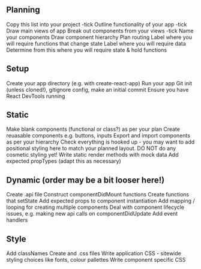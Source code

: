 ## Planning

Copy this list into your project -tick
Outline functionality of your app -tick
Draw main views of app
Break out components from your views -tick
Name your components
Draw component hierarchy
Plan routing
Label where you will require functions that change state
Label where you will require data
Determine from this where you will require state & hold functions

## Setup

Create your app directory (e.g. with create-react-app)
Run your app
Git init (unless cloned!), gitignore config, make an initial commit
Ensure you have React DevTools running

## Static

Make blank components (functional or class?) as per your plan
Create reuasable components e.g. buttons, inputs
Export and import components as per your hierarchy
Check everything is hooked up - you may want to add positional styling here to match your planned layout. DO NOT do any cosmetic styling yet!
Write static render methods with mock data
Add expected propTypes (adapt this as necessary)

## Dynamic (order may be a bit looser here!)

Create .api file
Construct componentDidMount functions
Create functions that setState
Add expected props to component instantiation
Add mapping / looping for creating multiple components
Deal with component lifecycle issues, e.g. making new api calls on componentDidUpdate
Add event handlers

## Style

Add classNames
Create and .css files
Write application CSS - sitewide styling choices like fonts, colour pallettes
Write component specific CSS
